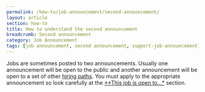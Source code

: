 ```yaml
---
permalink: /how-to/job-announcement/second-announcement/
layout: article
section: how-to
title: How to understand the second announcement
breadcrumb: Second announcement
category: Job Announcement
tags: [job announcement, second announcement, support-job-announcement]
---
```


Jobs are sometimes posted to two announcements. Usually one announcement will be open to the public and another announcement will be open to a set of other [hiring paths](../../../working-in-government/unique-hiring-paths/). You must apply to the appropriate announcement so look carefully at the [**This job is open to...*](../this-job-is-open-to/) section.
